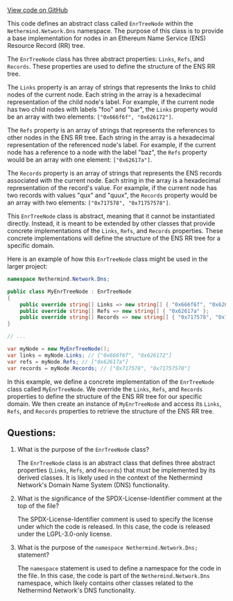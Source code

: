 [View code on GitHub](https://github.com/nethermindeth/nethermind/Nethermind.Network.Dns/EnrTreeNode.cs)

This code defines an abstract class called `EnrTreeNode` within the `Nethermind.Network.Dns` namespace. The purpose of this class is to provide a base implementation for nodes in an Ethereum Name Service (ENS) Resource Record (RR) tree. 

The `EnrTreeNode` class has three abstract properties: `Links`, `Refs`, and `Records`. These properties are used to define the structure of the ENS RR tree. 

The `Links` property is an array of strings that represents the links to child nodes of the current node. Each string in the array is a hexadecimal representation of the child node's label. For example, if the current node has two child nodes with labels "foo" and "bar", the `Links` property would be an array with two elements: `["0x666f6f", "0x626172"]`.

The `Refs` property is an array of strings that represents the references to other nodes in the ENS RR tree. Each string in the array is a hexadecimal representation of the referenced node's label. For example, if the current node has a reference to a node with the label "baz", the `Refs` property would be an array with one element: `["0x62617a"]`.

The `Records` property is an array of strings that represents the ENS records associated with the current node. Each string in the array is a hexadecimal representation of the record's value. For example, if the current node has two records with values "qux" and "quux", the `Records` property would be an array with two elements: `["0x717578", "0x71757578"]`.

This `EnrTreeNode` class is abstract, meaning that it cannot be instantiated directly. Instead, it is meant to be extended by other classes that provide concrete implementations of the `Links`, `Refs`, and `Records` properties. These concrete implementations will define the structure of the ENS RR tree for a specific domain.

Here is an example of how this `EnrTreeNode` class might be used in the larger project:

```csharp
namespace Nethermind.Network.Dns;

public class MyEnrTreeNode : EnrTreeNode
{
    public override string[] Links => new string[] { "0x666f6f", "0x626172" };
    public override string[] Refs => new string[] { "0x62617a" };
    public override string[] Records => new string[] { "0x717578", "0x71757578" };
}

// ...

var myNode = new MyEnrTreeNode();
var links = myNode.Links; // ["0x666f6f", "0x626172"]
var refs = myNode.Refs; // ["0x62617a"]
var records = myNode.Records; // ["0x717578", "0x71757578"]
```

In this example, we define a concrete implementation of the `EnrTreeNode` class called `MyEnrTreeNode`. We override the `Links`, `Refs`, and `Records` properties to define the structure of the ENS RR tree for our specific domain. We then create an instance of `MyEnrTreeNode` and access its `Links`, `Refs`, and `Records` properties to retrieve the structure of the ENS RR tree.
## Questions: 
 1. What is the purpose of the `EnrTreeNode` class?
    
    The `EnrTreeNode` class is an abstract class that defines three abstract properties (`Links`, `Refs`, and `Records`) that must be implemented by its derived classes. It is likely used in the context of the Nethermind Network's Domain Name System (DNS) functionality.

2. What is the significance of the SPDX-License-Identifier comment at the top of the file?

    The SPDX-License-Identifier comment is used to specify the license under which the code is released. In this case, the code is released under the LGPL-3.0-only license.

3. What is the purpose of the `namespace Nethermind.Network.Dns;` statement?

    The `namespace` statement is used to define a namespace for the code in the file. In this case, the code is part of the `Nethermind.Network.Dns` namespace, which likely contains other classes related to the Nethermind Network's DNS functionality.